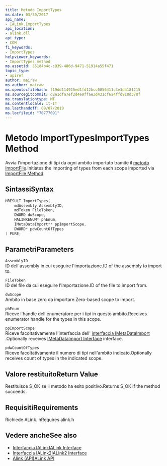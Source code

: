 ```yaml
---
title: Metodo ImportTypes
ms.date: 03/30/2017
api_name:
- IALink.ImportTypes
api_location:
- alink.dll
api_type:
- COM
f1_keywords:
- ImportTypes
helpviewer_keywords:
- ImportTypes method
ms.assetid: 351d4b4c-c939-486d-9471-51914a55f471
topic_type:
- apiref
author: mairaw
ms.author: mairaw
ms.openlocfilehash: f19dd114925ed1fd12bcc0056411c3e3d4181215
ms.sourcegitcommit: d2e1dfa7ef2d4e9ffae3d431cf6a4ffd9c8d378f
ms.translationtype: MT
ms.contentlocale: it-IT
ms.lasthandoff: 09/07/2019
ms.locfileid: "70777091"
---
```

# <a name="importtypes-method"></a><span data-ttu-id="92f9a-102">Metodo ImportTypes</span><span class="sxs-lookup"><span data-stu-id="92f9a-102">ImportTypes Method</span></span>
<span data-ttu-id="92f9a-103">Avvia l'importazione di tipi da ogni ambito importato tramite il [metodo ImportFile](importfile-method.md).</span><span class="sxs-lookup"><span data-stu-id="92f9a-103">Initiates the importing of types from each scope imported via [ImportFile Method](importfile-method.md).</span></span>  
  
## <a name="syntax"></a><span data-ttu-id="92f9a-104">Sintassi</span><span class="sxs-lookup"><span data-stu-id="92f9a-104">Syntax</span></span>  
  
```cpp  
HRESULT ImportTypes(  
    mdAssembly AssemblyID,  
    mdToken FileToken,  
    DWORD dwScope,  
    HALINKENUM* phEnum,  
    IMetaDataImport** ppImportScope,  
    DWORD* pdwCountOfTypes  
) PURE;  
```  
  
## <a name="parameters"></a><span data-ttu-id="92f9a-105">Parametri</span><span class="sxs-lookup"><span data-stu-id="92f9a-105">Parameters</span></span>  
 `AssemblyID`  
 <span data-ttu-id="92f9a-106">ID dell'assembly in cui eseguire l'importazione.</span><span class="sxs-lookup"><span data-stu-id="92f9a-106">ID of the assembly to import to.</span></span>  
  
 `FileToken`  
 <span data-ttu-id="92f9a-107">ID del file da cui eseguire l'importazione.</span><span class="sxs-lookup"><span data-stu-id="92f9a-107">ID of the file to import from.</span></span>  
  
 `dwScope`  
 <span data-ttu-id="92f9a-108">Ambito in base zero da importare.</span><span class="sxs-lookup"><span data-stu-id="92f9a-108">Zero-based scope to import.</span></span>  
  
 `phEnum`  
 <span data-ttu-id="92f9a-109">Riceve l'handle dell'enumeratore per i tipi in questo ambito.</span><span class="sxs-lookup"><span data-stu-id="92f9a-109">Receives enumerator handle for the types in this scope.</span></span>  
  
 `ppImportScope`  
 <span data-ttu-id="92f9a-110">Riceve facoltativamente l'interfaccia dell' [interfaccia IMetaDataImport](../metadata/imetadataimport-interface.md) .</span><span class="sxs-lookup"><span data-stu-id="92f9a-110">Optionally receives [IMetaDataImport Interface](../metadata/imetadataimport-interface.md) interface.</span></span>  
  
 `pdwCountOfTypes`  
 <span data-ttu-id="92f9a-111">Riceve facoltativamente il numero di tipi nell'ambito indicato.</span><span class="sxs-lookup"><span data-stu-id="92f9a-111">Optionally receives count of types in the indicated scope.</span></span>  
  
## <a name="return-value"></a><span data-ttu-id="92f9a-112">Valore restituito</span><span class="sxs-lookup"><span data-stu-id="92f9a-112">Return Value</span></span>  
 <span data-ttu-id="92f9a-113">Restituisce S_OK se il metodo ha esito positivo.</span><span class="sxs-lookup"><span data-stu-id="92f9a-113">Returns S_OK if the method succeeds.</span></span>  
  
## <a name="requirements"></a><span data-ttu-id="92f9a-114">Requisiti</span><span class="sxs-lookup"><span data-stu-id="92f9a-114">Requirements</span></span>  
 <span data-ttu-id="92f9a-115">Richiede ALink. h</span><span class="sxs-lookup"><span data-stu-id="92f9a-115">Requires alink.h</span></span>  
  
## <a name="see-also"></a><span data-ttu-id="92f9a-116">Vedere anche</span><span class="sxs-lookup"><span data-stu-id="92f9a-116">See also</span></span>

- [<span data-ttu-id="92f9a-117">Interfaccia IALink</span><span class="sxs-lookup"><span data-stu-id="92f9a-117">IALink Interface</span></span>](ialink-interface.md)
- [<span data-ttu-id="92f9a-118">Interfaccia IALink2</span><span class="sxs-lookup"><span data-stu-id="92f9a-118">IALink2 Interface</span></span>](ialink2-interface.md)
- [<span data-ttu-id="92f9a-119">Alink (API)</span><span class="sxs-lookup"><span data-stu-id="92f9a-119">ALink API</span></span>](index.md)
